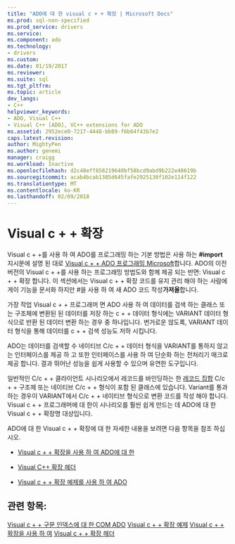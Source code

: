 ```yaml
---
title: "ADO에 대 한 visual c + + 확장 | Microsoft Docs"
ms.prod: sql-non-specified
ms.prod_service: drivers
ms.service: 
ms.component: ado
ms.technology:
- drivers
ms.custom: 
ms.date: 01/19/2017
ms.reviewer: 
ms.suite: sql
ms.tgt_pltfrm: 
ms.topic: article
dev_langs:
- C++
helpviewer_keywords:
- ADO, Visual C++
- Visual C++ [ADO], VC++ extensions for ADO
ms.assetid: 2952ece0-7217-4448-bb09-f6b64f43b7e2
caps.latest.revision: 
author: MightyPen
ms.author: genemi
manager: craigg
ms.workload: Inactive
ms.openlocfilehash: d2c48eff858219640bf58bcd9abd9b222e48619b
ms.sourcegitcommit: acab4bcab1385d645fafe2925130f102e114f122
ms.translationtype: MT
ms.contentlocale: ko-KR
ms.lasthandoff: 02/09/2018
---
```

# <a name="visual-c-extensions"></a>Visual c + + 확장
Visual c + +를 사용 하 여 ADO를 프로그래밍 하는 기본 방법은 사용 하는 **#import** 지시문에 설명 된 대로 [Visual c + + ADO 프로그래밍 Microsoft](../../../ado/guide/appendixes/visual-c-ado-programming.md)합니다. ADO의 이전 버전의 Visual c + +를 사용 하는 프로그래밍 방법도와 함께 제공 되는 반면: Visual c + + 확장 합니다. 이 섹션에서는 Visual c + + 확장 코드를 유지 관리 해야 하는 사람에 게이 기능을 문서화 하지만 #을 사용 하 여 새 ADO 코드 작성**가져올**합니다.

 가장 작업 Visual c + + 프로그래머 면 ADO 사용 하 여 데이터를 검색 하는 클래스 또는 구조체에 변환된 된 데이터를 저장 하는 c + + 데이터 형식에는 VARIANT 데이터 형식으로 반환 된 데이터 변환 하는 경우 중 하나입니다. 번거로운 않도록, VARIANT 데이터 형식을 통해 데이터를 c + + 검색 성능도 저하 시킵니다.

 ADO는 데이터를 검색할 수 네이티브 C/c + + 데이터 형식을 VARIANT를 통하지 않고는 인터페이스를 제공 하 고 또한 인터페이스를 사용 하 여 단순화 하는 전처리기 매크로 제공 합니다. 결과 뛰어난 성능을 쉽게 사용할 수 있으며 유연한 도구입니다.

 일반적인 C/c + + 클라이언트 시나리오에서 레코드를 바인딩하는 한 [레코드 집합](../../../ado/reference/ado-api/recordset-object-ado.md) C/c + + 구조체 또는 네이티브 C/c + + 형식이 포함 된 클래스에 있습니다. Variant를 통과 하는 경우이 VARIANT에서 C/c + + 네이티브 형식으로 변환 코드를 작성 해야 합니다. Visual c + + 프로그래머에 대 한이 시나리오를 훨씬 쉽게 만드는 데 ADO에 대 한 Visual c + + 확장명 대상입니다.

 ADO에 대 한 Visual c + + 확장에 대 한 자세한 내용을 보려면 다음 항목을 참조 하십시오.

-   [Visual c + + 확장을 사용 하 여 ADO에 대 한](../../../ado/guide/appendixes/using-visual-c-extensions.md)

-   [Visual C++ 확장 헤더](../../../ado/guide/appendixes/visual-c-extensions-header.md)

-   [Visual c + + 확장 예제를 사용 하 여 ADO](../../../ado/guide/appendixes/visual-c-extensions-example.md)

## <a name="see-also"></a>관련 항목:
 [Visual c + + 구문 인덱스에 대 한 COM ADO](../../../ado/reference/ado-api/ado-for-visual-c-syntax-index-for-com.md) [Visual c + + 확장 예제](../../../ado/guide/appendixes/visual-c-extensions-example.md) [Visual c + + 확장을 사용 하 여](../../../ado/guide/appendixes/using-visual-c-extensions.md) [Visual c + + 확장 헤더](../../../ado/guide/appendixes/visual-c-extensions-header.md)
